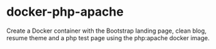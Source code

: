 # docker-php-apache
Create a Docker container with the Bootstrap landing page, clean blog, resume theme and a php test page using the php:apache docker image.
